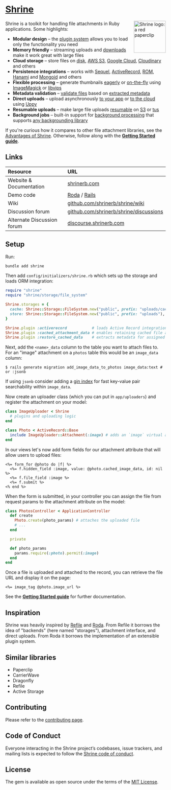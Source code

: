 # [Shrine]

<img src="https://shrinerb.com/img/logo.png" width="100" alt="Shrine logo: a red paperclip" align="right" />

Shrine is a toolkit for handling file attachments in Ruby applications. Some highlights:

* **Modular design** – the [plugin system] allows you to load only the functionality you need
* **Memory friendly** – streaming uploads and [downloads][Retrieving Uploads] make it work great with large files
* **Cloud storage** – store files on [disk][FileSystem], [AWS S3][S3], [Google Cloud][GCS], [Cloudinary] and others
* **Persistence integrations** – works with [Sequel], [ActiveRecord], [ROM], [Hanami] and [Mongoid] and others
* **Flexible processing** – generate thumbnails [eagerly] or [on-the-fly] using [ImageMagick] or [libvips]
* **Metadata validation** – [validate files][validation] based on [extracted metadata][metadata]
* **Direct uploads** – upload asynchronously [to your app][simple upload] or [to the cloud][presigned upload] using [Uppy]
* **Resumable uploads** – make large file uploads [resumable][resumable upload] on [S3][uppy-s3_multipart] or [tus][tus-ruby-server]
* **Background jobs** – built-in support for [background processing][backgrounding] that supports [any backgrounding library][Backgrounding Libraries]

If you're curious how it compares to other file attachment libraries, see the
[Advantages of Shrine]. Otherwise, follow along with the **[Getting Started
guide]**.

## Links

| Resource                   | URL                                                                                      |
| :----------------          | :-----------------------------------------------------------------------------           |
| Website & Documentation    | [shrinerb.com](https://shrinerb.com)                                                     |
| Demo code                  | [Roda][roda demo] / [Rails][rails demo]                                                  |
| Wiki                       | [github.com/shrinerb/shrine/wiki](https://github.com/shrinerb/shrine/wiki)               |
| Discussion forum           | [github.com/shrinerb/shrine/discussions](https://github.com/shrinerb/shrine/discussions) |
| Alternate Discussion forum | [discourse.shrinerb.com](https://discourse.shrinerb.com)                                 |

## Setup

Run:

```sh
bundle add shrine
```

Then add `config/initializers/shrine.rb` which sets up the storage and loads
ORM integration:

```rb
require "shrine"
require "shrine/storage/file_system"

Shrine.storages = {
  cache: Shrine::Storage::FileSystem.new("public", prefix: "uploads/cache"), # temporary
  store: Shrine::Storage::FileSystem.new("public", prefix: "uploads"),       # permanent
}

Shrine.plugin :activerecord           # loads Active Record integration
Shrine.plugin :cached_attachment_data # enables retaining cached file across form redisplays
Shrine.plugin :restore_cached_data    # extracts metadata for assigned cached files
```

Next, add the `<name>_data` column to the table you want to attach files to. For
an "image" attachment on a `photos` table this would be an `image_data` column:

```
$ rails generate migration add_image_data_to_photos image_data:text # or :jsonb
```
If using `jsonb` consider adding a [gin index] for fast key-value pair searchability within `image_data`.

Now create an uploader class (which you can put in `app/uploaders`) and
register the attachment on your model:

```rb
class ImageUploader < Shrine
  # plugins and uploading logic
end
```
```rb
class Photo < ActiveRecord::Base
  include ImageUploader::Attachment(:image) # adds an `image` virtual attribute
end
```

In our views let's now add form fields for our attachment attribute that will
allow users to upload files:

```erb
<%= form_for @photo do |f| %>
  <%= f.hidden_field :image, value: @photo.cached_image_data, id: nil %>
  <%= f.file_field :image %>
  <%= f.submit %>
<% end %>
```

When the form is submitted, in your controller you can assign the file from
request params to the attachment attribute on the model:

```rb
class PhotosController < ApplicationController
  def create
    Photo.create(photo_params) # attaches the uploaded file
    # ...
  end

  private

  def photo_params
    params.require(:photo).permit(:image)
  end
end
```

Once a file is uploaded and attached to the record, you can retrieve the file
URL and display it on the page:

```erb
<%= image_tag @photo.image_url %>
```

See the **[Getting Started guide]** for further documentation.

## Inspiration

Shrine was heavily inspired by [Refile] and [Roda]. From Refile it borrows the
idea of "backends" (here named "storages"), attachment interface, and direct
uploads. From Roda it borrows the implementation of an extensible plugin
system.

## Similar libraries

* Paperclip
* CarrierWave
* Dragonfly
* Refile
* Active Storage

## Contributing

Please refer to the [contributing page][Contributing].

## Code of Conduct

Everyone interacting in the Shrine project’s codebases, issue trackers, and
mailing lists is expected to follow the [Shrine code of conduct][CoC].

## License

The gem is available as open source under the terms of the [MIT License].

[Shrine]: https://shrinerb.com
[Advantages of Shrine]: https://shrinerb.com/docs/advantages
[plugin system]: https://shrinerb.com/docs/getting-started#plugin-system
[Retrieving Uploads]: https://shrinerb.com/docs/retrieving-uploads
[FileSystem]: https://shrinerb.com/docs/storage/file-system
[S3]: https://shrinerb.com/docs/storage/s3
[GCS]: https://github.com/renchap/shrine-google_cloud_storage
[Cloudinary]: https://github.com/shrinerb/shrine-cloudinary
[Sequel]: https://shrinerb.com/docs/plugins/sequel
[ActiveRecord]: https://shrinerb.com/docs/plugins/activerecord
[ROM]: https://github.com/shrinerb/shrine-rom
[Hanami]: https://github.com/katafrakt/hanami-shrine
[Mongoid]: https://github.com/shrinerb/shrine-mongoid
[eagerly]: https://shrinerb.com/docs/getting-started#eager-processing
[on-the-fly]: https://shrinerb.com/docs/getting-started#on-the-fly-processing
[ImageMagick]: https://github.com/janko/image_processing/blob/master/doc/minimagick.md#readme
[libvips]: https://github.com/janko/image_processing/blob/master/doc/vips.md#readme
[validation]: https://shrinerb.com/docs/validation
[metadata]: https://shrinerb.com/docs/metadata
[simple upload]: https://shrinerb.com/docs/getting-started#simple-direct-upload
[presigned upload]: https://shrinerb.com/docs/getting-started#presigned-direct-upload
[resumable upload]: https://shrinerb.com/docs/getting-started#resumable-direct-upload
[Uppy]: https://uppy.io/
[uppy-s3_multipart]: https://github.com/janko/uppy-s3_multipart
[tus-ruby-server]: https://github.com/janko/tus-ruby-server
[backgrounding]: https://shrinerb.com/docs/plugins/backgrounding
[Backgrounding Libraries]: https://github.com/shrinerb/shrine/wiki/Backgrounding-Libraries
[Getting Started guide]: https://shrinerb.com/docs/getting-started
[roda demo]: /demo
[rails demo]: https://github.com/erikdahlstrand/shrine-rails-example
[Refile]: https://github.com/refile/refile
[Roda]: https://github.com/jeremyevans/roda
[CoC]: /CODE_OF_CONDUCT.md
[MIT License]: /LICENSE.txt
[Contributing]: https://github.com/shrinerb/shrine/blob/master/CONTRIBUTING.md
[gin index]: https://www.postgresql.org/docs/current/datatype-json.html#JSON-INDEXING
